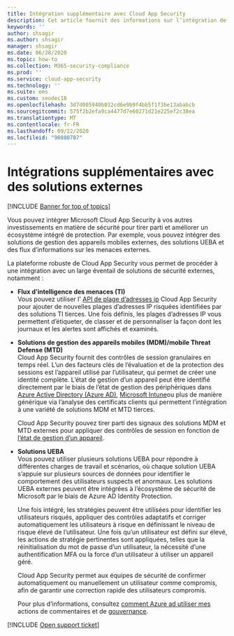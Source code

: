 ```yaml
---
title: Intégration supplémentaire avec Cloud App Security
description: Cet article fournit des informations sur l’intégration de solutions tierces avec Cloud App Security.
keywords: ''
author: shsagir
ms.author: shsagir
manager: shsagir
ms.date: 06/28/2020
ms.topic: how-to
ms.collection: M365-security-compliance
ms.prod: ''
ms.service: cloud-app-security
ms.technology: ''
ms.suite: ems
ms.custom: seodec18
ms.openlocfilehash: 3d7d005940b032cd6e9b9f4bb5f1f3be13ababcb
ms.sourcegitcommit: 575f2b2efa9ca4477d7e60271d21e225ef2c38ea
ms.translationtype: MT
ms.contentlocale: fr-FR
ms.lasthandoff: 09/22/2020
ms.locfileid: "90880707"
---
```

# <a name="additional-integrations-with-external-solutions"></a>Intégrations supplémentaires avec des solutions externes

[!INCLUDE [Banner for top of topics](includes/banner.md)]

Vous pouvez intégrer Microsoft Cloud App Security à vos autres investissements en matière de sécurité pour tirer parti et améliorer un écosystème intégré de protection. Par exemple, vous pouvez intégrer des solutions de gestion des appareils mobiles externes, des solutions UEBA et des flux d’informations sur les menaces externes.

La plateforme robuste de Cloud App Security vous permet de procéder à une intégration avec un large éventail de solutions de sécurité externes, notamment :

- **Flux d’intelligence des menaces (TI)**  
    Vous pouvez utiliser l' [API de plage d’adresses ip](api-data-enrichment.md) Cloud App Security pour ajouter de nouvelles plages d’adresses IP risquées identifiées par des solutions TI tierces. Une fois définis, les plages d’adresses IP vous permettent d’étiqueter, de classer et de personnaliser la façon dont les journaux et les alertes sont affichés et examinés.

- **Solutions de gestion des appareils mobiles (MDM)/mobile Threat Defense (MTD)**  
    Cloud App Security fournit des contrôles de session granulaires en temps réel. L’un des facteurs clés de l’évaluation et de la protection des sessions est l’appareil utilisé par l’utilisateur, qui permet de créer une identité complète. L’état de gestion d’un appareil peut être identifié directement par le biais de l’état de gestion des périphériques dans [Azure Active Directory (Azure AD)](/azure/active-directory/conditional-access/overview), [Microsoft Intune](/intune/mobile-threat-defense)ou plus de manière générique via l’analyse des certificats clients qui permettent l’intégration à une variété de solutions MDM et MTD tierces.

    Cloud App Security pouvez tirer parti des signaux des solutions MDM et MTD externes pour appliquer des contrôles de session en fonction de [l’état de gestion d’un appareil](proxy-intro-aad.md#managed-device-identification).

- **Solutions UEBA**  
    Vous pouvez utiliser plusieurs solutions UEBA pour répondre à différentes charges de travail et scénarios, où chaque solution UEBA s’appuie sur plusieurs sources de données pour identifier le comportement des utilisateurs suspects et anormaux. Les solutions UEBA externes peuvent être intégrées à l’écosystème de sécurité de Microsoft par le biais de Azure AD Identity Protection.

    Une fois intégré, les stratégies peuvent être utilisées pour identifier les utilisateurs risqués, appliquer des contrôles adaptatifs et corriger automatiquement les utilisateurs à risque en définissant le niveau de risque élevé de l’utilisateur. Une fois qu’un utilisateur est défini sur élevé, les actions de stratégie pertinentes sont appliquées, telles que la réinitialisation du mot de passe d’un utilisateur, la nécessité d’une authentification MFA ou la force d’un utilisateur à utiliser un appareil géré.

    Cloud App Security permet aux équipes de sécurité de confirmer automatiquement ou manuellement un utilisateur comme compromis, afin de garantir une correction rapide des utilisateurs compromis.

    Pour plus d’informations, consultez [comment Azure ad utiliser mes](/azure/active-directory/identity-protection/howto-identity-protection-risk-feedback#how-does-azure-ad-use-my-risk-feedback) actions de commentaires et de [gouvernance](accounts.md#governance-actions).

[!INCLUDE [Open support ticket](includes/support.md)]
